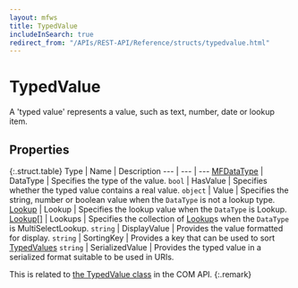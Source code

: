 ```yaml
---
layout: mfws
title: TypedValue
includeInSearch: true
redirect_from: "/APIs/REST-API/Reference/structs/typedvalue.html"
---
```


# TypedValue

A 'typed value' represents a value, such as text, number, date or lookup item. 

## Properties

{:.struct.table}
Type | Name | Description
--- | --- | ---
[MFDataType](../../enumerations/mfdatatype/) | DataType | Specifies the type of the value. 
`bool` | HasValue | Specifies whether the typed value contains a real value. 
`object` | Value | Specifies the string, number or boolean value when the `DataType` is not a lookup type. 
[Lookup](../lookup/) | Lookup | Specifies the lookup value when the `DataType` is Lookup. 
[Lookup[]](../lookup/) | Lookups | Specifies the collection of [Lookup](../lookup/)s when the `DataType` is MultiSelectLookup. 
`string` | DisplayValue | Provides the value formatted for display. 
`string` | SortingKey | Provides a key that can be used to sort [TypedValues](.) 
`string` | SerializedValue | Provides the typed value in a serialized format suitable to be used in URIs. 

This is related to [the TypedValue class](https://www.m-files.com/api/documentation/latest/index.html#MFilesAPI~TypedValue.html) in the COM API.
{:.remark}